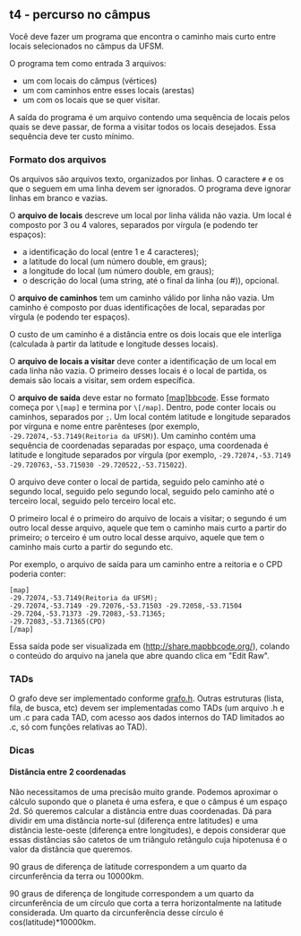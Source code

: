 ## t4 - percurso no câmpus

Você deve fazer um programa que encontra o caminho mais curto entre locais selecionados no câmpus da UFSM.

O programa tem como entrada 3 arquivos:
- um com locais do câmpus (vértices)
- um com caminhos entre esses locais (arestas)
- um com os locais que se quer visitar.

A saída do programa é um arquivo contendo uma sequência de locais pelos quais se deve passar, de forma a visitar todos os locais desejados. 
Essa sequência deve ter custo mínimo.

### Formato dos arquivos

Os arquivos são arquivos texto, organizados por linhas.
O caractere `#` e os que o seguem em uma linha devem ser ignorados.
O programa deve ignorar linhas em branco e vazias.

O **arquivo de locais** descreve um local por linha válida não vazia. Um local é composto por 3 ou 4 valores, separados por vírgula (e podendo ter espaços):
- a identificação do local (entre 1 e 4 caracteres);
- a latitude do local (um número double, em graus);
- a longitude do local (um número double, em graus);
- o descrição do local (uma string, até o final da linha (ou #)), opcional.

O **arquivo de caminhos** tem um caminho válido por linha não vazia.
Um caminho é composto por duas identificações de local, separadas por vírgula (e podendo ter espaços).

O custo de um caminho é a distância entre os dois locais que ele interliga (calculada à partir da latitude e longitude desses locais).

O **arquivo de locais a visitar** deve conter a identificação de um local em cada linha não vazia. O primeiro desses locais é o local de partida, os demais são locais a visitar, sem ordem específica.

O **arquivo de saída** deve estar no formato [[map]bbcode](http://mapbbcode.org/). Esse formato começa por `\[map]` e termina por `\[/map]`. Dentro, pode conter locais ou caminhos, separados por `;`. Um local contém latitude e longitude separados por vírguna e nome entre parênteses (por exemplo, `-29.72074,-53.7149(Reitoria da UFSM)`). Um caminho contém uma sequência de coordenadas separadas por espaço, uma coordenada é latitude e longitude separados por vírgula (por exemplo, `-29.72074,-53.7149 -29.720763,-53.715030 -29.720522,-53.715022`).

O arquivo deve conter o local de partida, seguido pelo caminho até o segundo local, seguido pelo segundo local, seguido pelo caminho até o terceiro local, seguido pelo terceiro local etc.

O primeiro local é o primeiro do arquivo de locais a visitar; o segundo é um outro local desse arquivo, aquele que tem o caminho mais curto a partir do primeiro; o terceiro é um outro local desse arquivo, aquele que tem o caminho mais curto a partir do segundo etc.

Por exemplo, o arquivo de saída para um caminho entre a reitoria e o CPD poderia conter:
```
[map]
-29.72074,-53.7149(Reitoria da UFSM);
-29.72074,-53.7149 -29.72076,-53.71503 -29.72058,-53.71504 -29.7204,-53.71373 -29.72083,-53.71365;
-29.72083,-53.71365(CPD)
[/map]
```

Essa saída pode ser visualizada em (http://share.mapbbcode.org/), colando o conteúdo do arquivo na janela que abre quando clica em "Edit Raw".


### TADs

O grafo deve ser implementado conforme [grafo.h](grafo.h).
Outras estruturas (lista, fila, de busca, etc) devem ser implementadas como TADs (um arquivo .h e um .c para cada TAD, com acesso aos dados internos do TAD limitados ao .c, só com funções relativas ao TAD).

### Dicas

#### Distância entre 2 coordenadas

Não necessitamos de uma precisão muito grande.
Podemos aproximar o cálculo supondo que o planeta é uma esfera, e que o câmpus é um espaço 2d.
Só queremos calcular a distância entre duas coordenadas.
Dá para dividir em uma distância norte-sul (diferença entre latitudes) e uma distância leste-oeste (diferença entre longitudes), e depois considerar que essas distâncias são catetos de um triângulo retângulo cuja hipotenusa é o valor da distância que queremos.

90 graus de diferença de latitude correspondem a um quarto da circunferência da terra ou 10000km.

90 graus de diferença de longitude correspondem a um quarto da circunferência de um círculo que corta a terra horizontalmente na latitude considerada. Um quarto da circunferência desse círculo é cos(latitude)*10000km.
